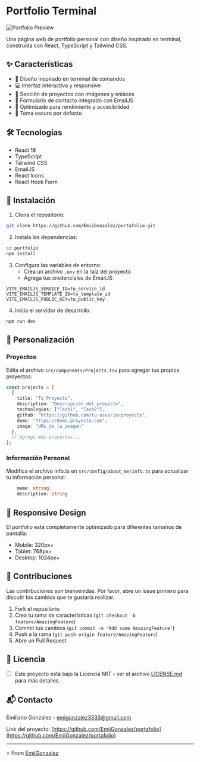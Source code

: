 # Portfolio Terminal

![Portfolio Preview](https://images.unsplash.com/photo-1629654297299-c8506221ca97?auto=format&fit=crop&w=1200&q=80)

Una página web de portfolio personal con diseño inspirado en terminal, construida con React, TypeScript y Tailwind CSS.

## ✨ Características

- 🎨 Diseño inspirado en terminal de comandos
- 💻 Interfaz interactiva y responsive
- 🚀 Sección de proyectos con imágenes y enlaces
- 📧 Formulario de contacto integrado con EmailJS
- 🎯 Optimizado para rendimiento y accesibilidad
- 🌙 Tema oscuro por defecto

## 🛠️ Tecnologías

- React 18
- TypeScript
- Tailwind CSS
- EmailJS
- React Icons
- React Hook Form

## 🚀 Instalación

1. Clona el repositorio:

```bash
git clone https://github.com/EmiiGonzalez/portafolio.git
```

2. Instala las dependencias:

```bash
cd portfolio
npm install
```

3. Configura las variables de entorno:
   - Crea un archivo `.env` en la raíz del proyecto
   - Agrega tus credenciales de EmailJS:

```env
VITE_EMAILJS_SERVICE_ID=tu_service_id
VITE_EMAILJS_TEMPLATE_ID=tu_template_id
VITE_EMAILJS_PUBLIC_KEY=tu_public_key
```

4. Inicia el servidor de desarrollo:

```bash
npm run dev
```

## 📝 Personalización

### Proyectos

Edita el archivo `src/components/Projects.tsx` para agregar tus propios proyectos:

```typescript
const projects = [
  {
    title: "Tu Proyecto",
    description: "Descripción del proyecto",
    technologies: ["Tech1", "Tech2"],
    github: "https://github.com/tu-usuario/proyecto",
    demo: "https://demo.proyecto.com",
    image: "URL_de_la_imagen"
  },
  // Agrega más proyectos...
];
```

### Información Personal

Modifica el archivo info.ts en `src/config/about_me/info.ts` para actualizar tu información personal:

```typescript
    mame: string,
    description: string
```

## 📱 Responsive Design

El portfolio está completamente optimizado para diferentes tamaños de pantalla:

- Mobile: 320px+
- Tablet: 768px+
- Desktop: 1024px+

## 🤝 Contribuciones

Las contribuciones son bienvenidas. Por favor, abre un issue primero para discutir los cambios que te gustaría realizar.

1. Fork el repositorio
2. Crea tu rama de características (`git checkout -b feature/AmazingFeature`)
3. Commit tus cambios (`git commit -m 'Add some AmazingFeature'`)
4. Push a la rama (`git push origin feature/AmazingFeature`)
5. Abre un Pull Request

## 📄 Licencia

* [ ] Este proyecto está bajo la Licencia MIT - ver el archivo [LICENSE.md](LICENSE.md) para más detalles.

## 📬 Contacto

Emiliano Gonzalez - [emigonzalez3333@gmail.com]()

Link del proyecto: [https://github.com/EmiiGonzalez/portafolio](https://github.com/EmiiGonzalez/portafolio)

---

⭐️ From [EmiiGonzalez](https://github.com/EmiiGonzalez)
